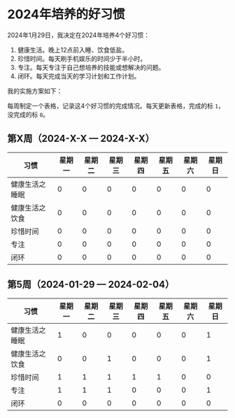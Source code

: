 # 2024年培养的好习惯

2024年1月29日，我决定在2024年培养4个好习惯：

1. 健康生活。晚上12点前入睡、饮食低盐。
2. 珍惜时间。每天刷手机娱乐的时间少于半小时。
3. 专注。每天专注于自己想培养的技能或想解决的问题。
4. 闭环。每天完成当天的学习计划和工作计划。

我的实施方案如下：

每周制定一个表格，记录这4个好习惯的完成情况。每天更新表格，完成的标 `1`，没完成的标 `0`。

## 第X周（2024-X-X — 2024-X-X）

|      习惯      | 星期一 | 星期二 | 星期三 | 星期四 | 星期五 | 星期六 | 星期日 |
| -------------- | ------ | ------ | ------ | ------ | ------ | ------ | ------ |
| 健康生活之睡眠 |   0    |   0    |   0    |   0    |   0    |   0    |   0    |
| 健康生活之饮食 |   0    |   0    |   0    |   0    |   0    |   0    |   0    |
|    珍惜时间    |   0    |   0    |   0    |   0    |   0    |   0    |   0    |
|      专注      |   0    |   0    |   0    |   0    |   0    |   0    |   0    |
|      闭环      |   0    |   0    |   0    |   0    |   0    |   0    |   0    |

## 第5周（2024-01-29 — 2024-02-04）

|      习惯      | 星期一 | 星期二 | 星期三 | 星期四 | 星期五 | 星期六 | 星期日 |
| -------------- | ------ | ------ | ------ | ------ | ------ | ------ | ------ |
| 健康生活之睡眠 |   1    |   0    |   0    |   0    |   0    |   0    |   1    |
| 健康生活之饮食 |   0    |   0    |   1    |   0    |   0    |   0    |   1    |
|    珍惜时间    |   1    |   1    |   1    |   1    |   1    |   0    |   0    |
|      专注      |   1    |   1    |   1    |   0    |   0    |   0    |   1    |
|      闭环      |   0    |   0    |   0    |   0    |   0    |   0    |   0    |

